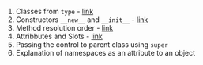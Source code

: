 1. Classes from `type` - [link](ch-01.md)
1. Constructors `__new__` and `__init__` - [link](ch-02.md)
1. Method resolution order - [link](ch-03.md)
1. Attribbutes and Slots - [link](ch-04.md)
1. Passing the control to parent class using `super`
1. Explanation of namespaces as an attribute to an object
